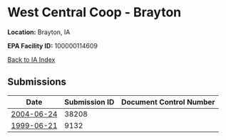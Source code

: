 # West Central Coop - Brayton

**Location:** Brayton, IA

**EPA Facility ID:** 100000114609

[Back to IA Index](../../index.md)

## Submissions

| Date | Submission ID | Document Control Number |
|------|--------------|-------------------------|
| [2004-06-24](submissions/38208.md) | 38208 |  |
| [1999-06-21](submissions/9132.md) | 9132 |  |
